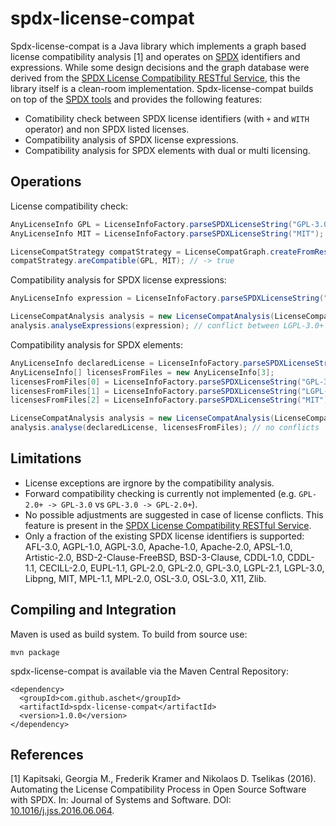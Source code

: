 # spdx-license-compat

Spdx-license-compat is a Java library which implements a graph based license compatibility analysis [1] and operates on [SPDX](https://spdx.org/spdx-specification-21-web-version) identifiers and expressions. While some design decisions and the graph database were derived from the [SPDX License Compatibility RESTful Service](https://github.com/dpasch01/spdx-compat-tools), this the library itself is a clean-room implementation. Spdx-license-compat builds on top of the [SPDX tools](https://github.com/spdx/tools) and provides the following features:
- Comatibility check between SPDX license identifiers (with `+` and `WITH` operator) and non SPDX listed licenses.
- Compatibility analysis of SPDX license expressions.
- Compatibility analysis for SPDX elements with dual or multi licensing.

## Operations

License compatibility check:

```java
AnyLicenseInfo GPL = LicenseInfoFactory.parseSPDXLicenseString("GPL-3.0+");
AnyLicenseInfo MIT = LicenseInfoFactory.parseSPDXLicenseString("MIT");

LicenseCompatStrategy compatStrategy = LicenseCompatGraph.createFromResources();
compatStrategy.areCompatible(GPL, MIT); // -> true
```

Compatibility analysis for SPDX license expressions:

```java
AnyLicenseInfo expression = LicenseInfoFactory.parseSPDXLicenseString("(((LGPL-3.0+ OR MIT) AND GPL-2.0) OR BSD-3-Clause)");

LicenseCompatAnalysis analysis = new LicenseCompatAnalysis(LicenseCompatGraph.createFromResources());
analysis.analyseExpressions(expression); // conflict between LGPL-3.0+ and GPL-2.0
```

Compatibility analysis for SPDX elements:

```java
AnyLicenseInfo declaredLicense = LicenseInfoFactory.parseSPDXLicenseString("(AGPL-3.0 OR GPL-3.0)");
AnyLicenseInfo[] licensesFromFiles = new AnyLicenseInfo[3];
licensesFromFiles[0] = LicenseInfoFactory.parseSPDXLicenseString("GPL-3.0");
licensesFromFiles[1] = LicenseInfoFactory.parseSPDXLicenseString("LGPL-3.0+");
licensesFromFiles[2] = LicenseInfoFactory.parseSPDXLicenseString("MIT");

LicenseCompatAnalysis analysis = new LicenseCompatAnalysis(LicenseCompatGraph.createFromResources());
analysis.analyse(declaredLicense, licensesFromFiles); // no conflicts
```

## Limitations

- License exceptions are irgnore by the compatibility analysis.
- Forward compatibility checking is currently not implemented (e.g. `GPL-2.0+ -> GPL-3.0` vs `GPL-3.0 -> GPL-2.0+`).
- No possible adjustments are suggested in case of license conflicts. This feature is present in the [SPDX License Compatibility RESTful Service](https://github.com/dpasch01/spdx-compat-tools).
- Only a fraction of the existing SPDX license identifiers is supported: AFL-3.0, AGPL-1.0, AGPL-3.0, Apache-1.0, Apache-2.0, APSL-1.0, Artistic-2.0, BSD-2-Clause-FreeBSD, BSD-3-Clause, CDDL-1.0, CDDL-1.1, CECILL-2.0, EUPL-1.1, GPL-2.0, GPL-2.0, GPL-3.0, LGPL-2.1, LGPL-3.0, Libpng, MIT, MPL-1.1, MPL-2.0, OSL-3.0, OSL-3.0, X11, Zlib.

## Compiling and Integration

Maven is used as build system. To build from source use:

```
mvn package
```

spdx-license-compat is available via the Maven Central Repository:

```
<dependency>
  <groupId>com.github.aschet</groupId>
  <artifactId>spdx-license-compat</artifactId>
  <version>1.0.0</version>
</dependency>
```

## References

[1] Kapitsaki, Georgia M., Frederik Kramer and Nikolaos D. Tselikas (2016). Automating the License Compatibility Process in Open Source Software with SPDX. In: Journal of Systems and Software. DOI: [10.1016/j.jss.2016.06.064](http://dx.doi.org/10.1016/j.jss.2016.06.064).
